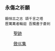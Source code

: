 ### 永傷之祈願

    鍛恒古之志 頌千言之塔
    歷萬萬者輪迴 吾獨晝于蒼剎

&emsp;&emsp;[聖跡](https://github.com/Lost-Monument/NeuralLine/blob/master/MIRACLE.md)


&emsp;&emsp;[斂巛集](https://github.com/Lost-Monument/NeuralLine/tree/master/%E6%96%82%E5%B7%9B%E9%9B%86)
